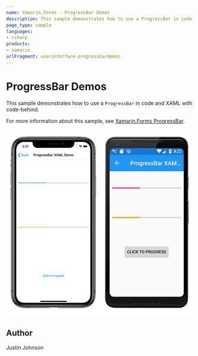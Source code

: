 ```yaml
---
name: Xamarin.Forms - ProgressBar Demos
description: This sample demonstrates how to use a ProgressBar in code and XAML with code-behind.
page_type: sample
languages:
- csharp
products:
- xamarin
urlFragment: userinterface-progressbardemos
---
```

# ProgressBar Demos

This sample demonstrates how to use a `ProgressBar` in code and XAML with code-behind.

For more information about this sample, see [Xamarin.Forms ProgressBar](https://docs.microsoft.com/xamarin/xamarin-forms/user-interface/progressbar).

![Screenshot of ProgressBars sample project](Screenshots/02ProgressBarsDemo.png)

## Author

Justin Johnson
